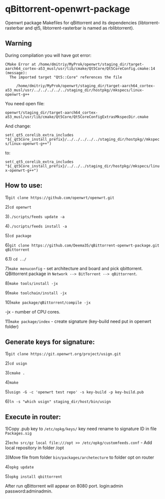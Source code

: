# qBittorrent-openwrt-package
Openwrt package Makefiles for qBittorrent and its dependencies (libtorrent-rasterbar and qt5, libtorrent-rasterbar is named as rblibtorrent).

## Warning

During compilation you will have got error:
```
CMake Error at /home/dmitriy/MyProk/openwrt/staging_dir/target-aarch64_cortex-a53_musl/usr/lib/cmake/Qt5Core/Qt5CoreConfig.cmake:14 (message):
  The imported target "Qt5::Core" references the file

     /home/dmitriy/MyProk/openwrt/staging_dir/target-aarch64_cortex-a53_musl/usr/../../../../../staging_dir/hostpkg//mkspecs/linux-openwrt-g++
```

You need open file: 

`openwrt/staging_dir/target-aarch64_cortex-a53_musl/usr/lib/cmake/Qt5Core/Qt5CoreConfigExtrasMkspecDir.cmake`

And change:

`set(_qt5_corelib_extra_includes "${_qt5Core_install_prefix}/../../../../../staging_dir/hostpkg//mkspecs/linux-openwrt-g++")`

to:

`set(_qt5_corelib_extra_includes "${_qt5Core_install_prefix}/../../../staging_dir/hostpkg//mkspecs/linux-openwrt-g++")`

## How to use:


1)`git clone https://github.com/openwrt/openwrt.git`

2)`cd openwrt`

3)`./scripts/feeds update -a`

4)`./scripts/feeds install -a`

5)`cd package`

6)`git clone https://github.com/Deema35/qBittorrent-openwrt-package.git qBittorrent`

6.1) `cd ../`

7)`make menuconfig` - set architecture and board and pick qbittorrent. QBittorrent package in `Network --> BitTorrent --> qBittorrent`.

8)`make tools/install -jx`

9)`make toolchain/install -jx`

10)`make package/qBittorrent/compile -jx`

-jx - number of CPU cores.

11)`make package/index` - create signature (key-build need put in openwrt folder)

## Generate keys for signature:

1)`git clone https://git.openwrt.org/project/usign.git`

2)`cd usign`

3)`cmake .`

4)`make`

5)`usign -G -c 'openwrt test repo' -s key-build -p key-build.pub`

6)`ln -s "which usign" staging_dir/host/bin/usign`

## Execute in router:

1)Copy .pub key to `/etc/opkg/keys/` key need rename to signature ID in file `Packages.sig`

2)`echo src/gz local file:///opt >> /etc/opkg/customfeeds.conf` - Add local repository in folder /opt

3)Move file from folder `bin/packages/archetecture` to folder opt on router

4)`opkg update`

5)`opkg install qbittorrent`

After run qBittorrent will appear on 8080 port. login:admin password:adminadmin.


